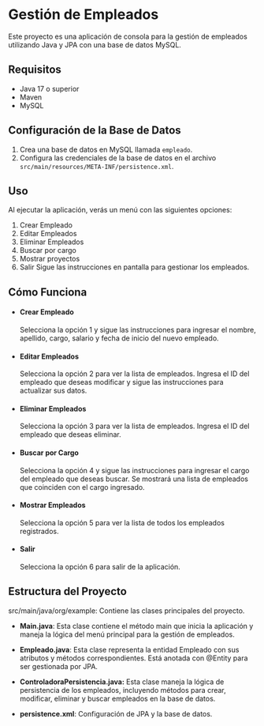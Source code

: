 # Gestión de Empleados

Este proyecto es una aplicación de consola para la gestión de empleados utilizando Java y JPA con una base de datos MySQL.

## Requisitos

- Java 17 o superior
- Maven
- MySQL

## Configuración de la Base de Datos

1. Crea una base de datos en MySQL llamada `empleado`.
2. Configura las credenciales de la base de datos en el archivo `src/main/resources/META-INF/persistence.xml`.

## Uso
Al ejecutar la aplicación, verás un menú con las siguientes opciones:  
  1. Crear Empleado
  2. Editar Empleados
  3. Eliminar Empleados
  4. Buscar por cargo
  5. Mostrar proyectos
  6. Salir
Sigue las instrucciones en pantalla para gestionar los empleados.

## Cómo Funciona

- #### Crear Empleado
  Selecciona la opción 1 y sigue las instrucciones para ingresar el nombre, apellido, cargo, salario y fecha de inicio del nuevo empleado.  
- #### Editar Empleados
  Selecciona la opción 2 para ver la lista de empleados. Ingresa el ID del empleado que deseas modificar y sigue las instrucciones para actualizar sus datos.  
- #### Eliminar Empleados
  Selecciona la opción 3 para ver la lista de empleados. Ingresa el ID del empleado que deseas eliminar.  
- #### Buscar por Cargo
  Selecciona la opción 4 y sigue las instrucciones para ingresar el cargo del empleado que deseas buscar. Se mostrará una lista de empleados que coinciden con el cargo ingresado.  
- #### Mostrar Empleados
  Selecciona la opción 5 para ver la lista de todos los empleados registrados.  
- #### Salir
  Selecciona la opción 6 para salir de la aplicación.
  
## Estructura del Proyecto
  src/main/java/org/example: Contiene las clases principales del proyecto.
  
  - **Main.java**: Esta clase contiene el método main que inicia la aplicación y maneja la lógica del menú principal para la gestión de empleados.  
  
  - **Empleado.java**: Esta clase representa la entidad Empleado con sus atributos y métodos correspondientes. Está anotada con @Entity para ser gestionada por JPA.  
  
  - **ControladoraPersistencia.java:** Esta clase maneja la lógica de persistencia de los empleados, incluyendo métodos para crear, modificar, eliminar y buscar empleados en la base de datos.
  - **persistence.xml**: Configuración de JPA y la base de datos.
